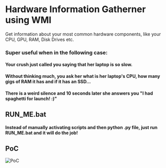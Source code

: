 # Hardware Information Gatherner using WMI
Get information about your most common hardware components, like your CPU, GPU, RAM, Disk Drives etc.


### Super useful when in the following case:
#### Your crush just called you saying that her laptop is so slow.
#### Without thinking much, you ask her what is her laptop's CPU, how many gigs of RAM it has and if it has an SSD...
#### There is a weird silence and 10 seconds later she answers you "I had spaghetti for launch! :)"

## RUN_ME.bat
#### Instead of manually activating scripts and then python .py file, just run RUN_ME.bat and it will do the job!


## PoC
![PoC](https://prnt.sc/v340zd)
